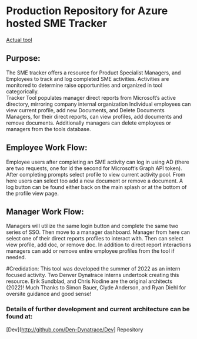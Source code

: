 # Production Repository for Azure hosted SME Tracker
[Actual tool](smetracker.dynatrace.com)

## Purpose:

The SME tracker offers a resource for Product Specialist Managers, and Employees to track and log completed SME activities.
Activities are monitored to determine raise opportunities and organized in tool categorically.  
Tracker Tool populates manager direct reports from Microsoft’s active directory, mirroring company internal organization 
Individual employees can view current profile, add new Documents, and Delete Documents 
Managers, for their direct reports, can view profiles, add documents and remove documents. 
Additionally managers can delete employees or managers from the tools database.
## Employee Work Flow:
Employee users after completing an SME activity can log in using AD (there are two requests, one for id the second for Microsoft’s Graph API token).  After completing prompts select profile to view current activity pool.  From here users can select too add a new document or remove a document. A log button can be found either back on the main splash or at the bottom of the profile view page.

## Manager Work Flow:
Managers will utilize the same login button and complete the same two series of SSO.  Then move to a manager dashboard.  Manager from here can select one of their direct reports profiles to interact with.  Then can select view profile, add doc, or remove doc.  In addition to direct report interactions managers can add or remove entire employee profiles from the tool if needed. 

#Credidation:
This tool was developed the summer of 2022 as an intern focused activity.  Two Denver Dynatrace interns undertook creating this resource.  Erik Sundblad, and Chris Nodine are the original architects (2022)!
Much Thanks to Simon Bauer, Clyde Anderson, and Ryan Diehl for oversite guidance and good sense! 
### Details of further development and current architecture can be found at: 
[Dev](http://github.com/Den-Dynatrace/Dev] Repository
